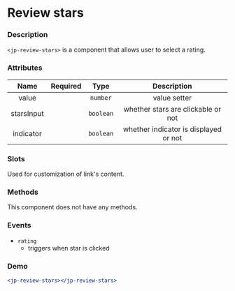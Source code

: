 # Review stars

### Description

`<jp-review-stars>` is a component that allows user to select a rating.

### Attributes

|  **Name**  | **Required** | **Type**  |            **Description**            |
| :--------: | :----------: | :-------: | :-----------------------------------: |
|   value    |              | `number`  |             value setter              |
| starsInput |              | `boolean` |  whether stars are clickable or not   |
| indicator  |              | `boolean` | whether indicator is displayed or not |

### Slots

Used for customization of link's content.

### Methods

This component does not have any methods.

### Events

- `rating`
  - triggers when star is clicked

### Demo

```jsx live
<jp-review-stars></jp-review-stars>
```
